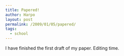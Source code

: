 ```yaml
---
title: Papered!
author: Harpo
layout: post
permalink: /2009/01/05/papered/
tags:
  - school
---
```

I have finished the first draft of my paper. Editing time.